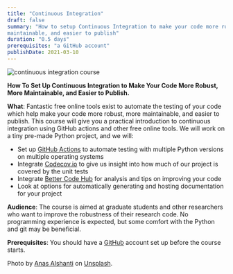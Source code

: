 ```yaml
---
title: "Continuous Integration"
draft: false
summary: "How to setup Continuous Integration to make your code more robust, more 
maintainable, and easier to publish"
duration: "0.5 days"
prerequisites: "a GitHub account" 
publishDate: 2021-03-10
---
```


![continuous integration course](/images/events/continuous_integration_course_1080.jpg 
"continuous integration course")

**How To Set Up Continuous Integration to Make Your Code More Robust, More Maintainable, 
and Easier to Publish.**

**What**: Fantastic free online tools exist to automate the testing of your code which help make your code more robust, more maintainable, and easier to publish.  This course will give you a practical introduction to continuous integration using GitHub actions and other free online tools.  We will work on a tiny pre-made Python project, and we will:

- Set up [GitHub Actions](https://github.com/features/actions) to automate testing with multiple Python versions on multiple operating systems
- Integrate [Codecov.io](https://codecov.io/) to give us insight into how much of our project is covered by the unit tests
- Integrate [Better Code Hub](https://bettercodehub.com/) for analysis and tips on improving your code
- Look at options for automatically generating and hosting documentation for your project

**Audience**: The course is aimed at graduate students and other researchers who want to 
improve the robustness of their research code. No programming experience is expected, 
but some comfort with the Python and git may be beneficial.

**Prerequisites**: You should have a [GitHub](https://github.com/) account set up before 
the course starts.

Photo by [Anas Alshanti](https://unsplash.com/@otenteko) on 
[Unsplash](https://unsplash.com/).
